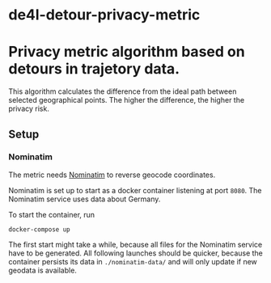 # de4l-detour-privacy-metric

<h1>Privacy metric algorithm based on detours in trajetory data.</h1>
<p>This algorithm calculates the difference from the ideal path between
selected geographical points. The higher the difference, the higher the privacy risk.</p>

## Setup

### Nominatim

The metric needs [Nominatim](https://github.com/osm-search/Nominatim) to reverse geocode coordinates.

Nominatim is set up to start as a docker container listening at port `8080`. The Nominatim service uses data about Germany.

To start the container, run

```
docker-compose up
```

The first start might take a while, because all files for the Nominatim service have to be generated. All following launches should be quicker, because the container persists its data in `./nominatim-data/` and will only update if new geodata is available.
